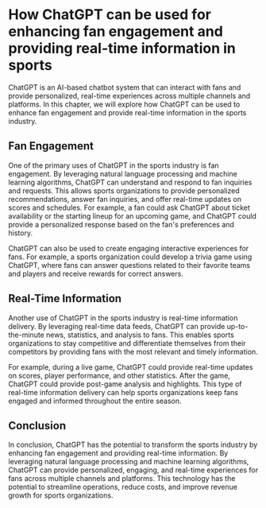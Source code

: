 How ChatGPT can be used for enhancing fan engagement and providing real-time information in sports
====================================================================================================================================

ChatGPT is an AI-based chatbot system that can interact with fans and provide personalized, real-time experiences across multiple channels and platforms. In this chapter, we will explore how ChatGPT can be used to enhance fan engagement and provide real-time information in the sports industry.

Fan Engagement
--------------

One of the primary uses of ChatGPT in the sports industry is fan engagement. By leveraging natural language processing and machine learning algorithms, ChatGPT can understand and respond to fan inquiries and requests. This allows sports organizations to provide personalized recommendations, answer fan inquiries, and offer real-time updates on scores and schedules. For example, a fan could ask ChatGPT about ticket availability or the starting lineup for an upcoming game, and ChatGPT could provide a personalized response based on the fan's preferences and history.

ChatGPT can also be used to create engaging interactive experiences for fans. For example, a sports organization could develop a trivia game using ChatGPT, where fans can answer questions related to their favorite teams and players and receive rewards for correct answers.

Real-Time Information
---------------------

Another use of ChatGPT in the sports industry is real-time information delivery. By leveraging real-time data feeds, ChatGPT can provide up-to-the-minute news, statistics, and analysis to fans. This enables sports organizations to stay competitive and differentiate themselves from their competitors by providing fans with the most relevant and timely information.

For example, during a live game, ChatGPT could provide real-time updates on scores, player performance, and other statistics. After the game, ChatGPT could provide post-game analysis and highlights. This type of real-time information delivery can help sports organizations keep fans engaged and informed throughout the entire season.

Conclusion
----------

In conclusion, ChatGPT has the potential to transform the sports industry by enhancing fan engagement and providing real-time information. By leveraging natural language processing and machine learning algorithms, ChatGPT can provide personalized, engaging, and real-time experiences for fans across multiple channels and platforms. This technology has the potential to streamline operations, reduce costs, and improve revenue growth for sports organizations.
